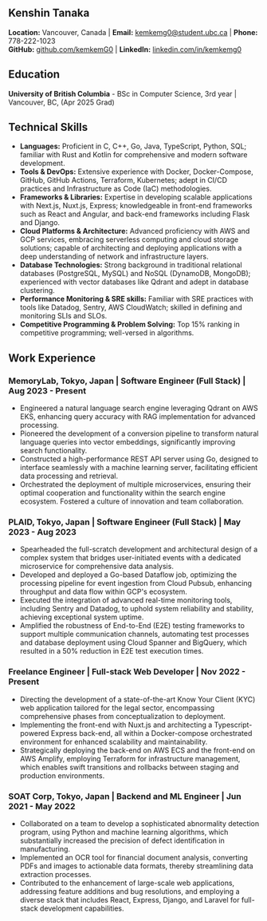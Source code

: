 ## Kenshin Tanaka

**Location:** Vancouver, Canada | **Email:** [kemkemg0@student.ubc.ca](mailto:kemkemg0@student.ubc.ca) | **Phone:** 778-222-1023  
**GitHub:** [github.com/kemkemG0](https://github.com/kemkemG0) | **LinkedIn:** [linkedin.com/in/kemkemg0](https://www.linkedin.com/in/kemkemg0/)

## Education

**University of British Columbia** - BSc in Computer Science, 3rd year | Vancouver, BC, (Apr 2025 Grad)

## Technical Skills

- **Languages:** Proficient in C, C++, Go, Java, TypeScript, Python, SQL; familiar with Rust and Kotlin for comprehensive and modern software development.
- **Tools & DevOps:** Extensive experience with Docker, Docker-Compose, GitHub, GitHub Actions, Terraform, Kubernetes; adept in CI/CD practices and Infrastructure as Code (IaC) methodologies.
- **Frameworks & Libraries:** Expertise in developing scalable applications with Next.js, Nuxt.js, Express; knowledgeable in front-end frameworks such as React and Angular, and back-end frameworks including Flask and Django.
- **Cloud Platforms & Architecture:** Advanced proficiency with AWS and GCP services, embracing serverless computing and cloud storage solutions; capable of architecting and deploying applications with a deep understanding of network and infrastructure layers.
- **Database Technologies:** Strong background in traditional relational databases (PostgreSQL, MySQL) and NoSQL (DynamoDB, MongoDB); experienced with vector databases like Qdrant and adept in database clustering.
- **Performance Monitoring & SRE skills:** Familiar with SRE practices with tools like Datadog, Sentry, AWS CloudWatch; skilled in defining and monitoring SLIs and SLOs.
- **Competitive Programming & Problem Solving:** Top 15% ranking in competitive programming; well-versed in algorithms.

## Work Experience

### MemoryLab, Tokyo, Japan | **Software Engineer (Full Stack)** | Aug 2023 - Present

- Engineered a natural language search engine leveraging Qdrant on AWS EKS, enhancing query accuracy with RAG implementation for advanced processing.
- Pioneered the development of a conversion pipeline to transform natural language queries into vector embeddings, significantly improving search functionality.
- Constructed a high-performance REST API server using Go, designed to interface seamlessly with a machine learning server, facilitating efficient data processing and retrieval.
- Orchestrated the deployment of multiple microservices, ensuring their optimal cooperation and functionality within the search engine ecosystem. Fostered a culture of innovation and team collaboration.

### PLAID, Tokyo, Japan | **Software Engineer (Full Stack)** | May 2023 - Aug 2023

- Spearheaded the full-scratch development and architectural design of a complex system that bridges user-initiated events with a dedicated microservice for comprehensive data analysis.
- Developed and deployed a Go-based Dataflow job, optimizing the processing pipeline for event ingestion from Cloud Pubsub, enhancing throughput and data flow within GCP's ecosystem.
- Executed the integration of advanced real-time monitoring tools, including Sentry and Datadog, to uphold system reliability and stability, achieving exceptional system uptime.
- Amplified the robustness of End-to-End (E2E) testing frameworks to support multiple communication channels, automating test processes and database deployment using Cloud Spanner and BigQuery, which resulted in a 50% reduction in E2E test execution times.

### Freelance Engineer | **Full-stack Web Developer** | Nov 2022 - Present

- Directing the development of a state-of-the-art Know Your Client (KYC) web application tailored for the legal sector, encompassing comprehensive phases from conceptualization to deployment.
- Implementing the front-end with Nuxt.js and architecting a Typescript-powered Express back-end, all within a Docker-compose orchestrated environment for enhanced scalability and maintainability.
- Strategically deploying the back-end on AWS ECS and the front-end on AWS Amplify, employing Terraform for infrastructure management, which enables swift transitions and rollbacks between staging and production environments.

### SOAT Corp, Tokyo, Japan | **Backend and ML Engineer** | Jun 2021 - May 2022

- Collaborated on a team to develop a sophisticated abnormality detection program, using Python and machine learning algorithms, which substantially increased the precision of defect identification in manufacturing.
- Implemented an OCR tool for financial document analysis, converting PDFs and images to actionable data formats, thereby streamlining data extraction processes.
- Contributed to the enhancement of large-scale web applications, addressing feature additions and bug resolutions, and employing a diverse stack that includes React, Express, Django, and Laravel for full-stack development capabilities.
